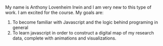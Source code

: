 My name is Anthony Lovenheim Irwin and I am very new to this type of work. I am excited for the course.
My goals are:
1. To become familiar with Javascript and the logic behind programing in general
2. To learn javascript in order to construct a digital map of my research data, complete with animations and visualizations. 
